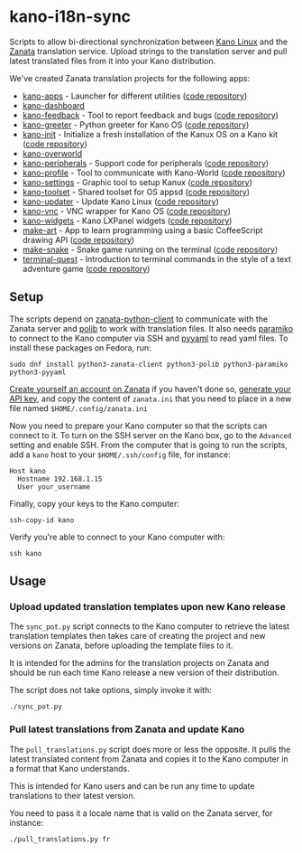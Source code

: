 # kano-i18n-sync

Scripts to allow bi-directional synchronization between [Kano
Linux](https://kano.me/) and the [Zanata](http://zanata.org/) translation
service. Upload strings to the translation server and pull latest translated
files from it into your Kano distribution.

We've created Zanata translation projects for the following apps:

* [kano-apps](https://translate.zanata.org/project/view/kano-apps/) - Launcher for different utilities ([code repository](https://github.com/KanoComputing/kano-apps))
* [kano-dashboard](https://translate.zanata.org/project/view/kano-dashboard/)
* [kano-feedback](https://translate.zanata.org/project/view/kano-feedback/) - Tool to report feedback and bugs ([code repository](https://github.com/KanoComputing/kano-feedback))
* [kano-greeter](https://translate.zanata.org/project/view/kano-greeter/) - Python greeter for Kano OS ([code repository](https://github.com/KanoComputing/kano-greeter))
* [kano-init](https://translate.zanata.org/project/view/kano-init/) - Initialize a fresh installation of the Kanux OS on a Kano kit ([code repository](https://github.com/KanoComputing/kano-init))
* [kano-overworld](https://translate.zanata.org/project/view/kano-overworld/)
* [kano-peripherals](https://translate.zanata.org/project/view/kano-peripherals/) - Support code for peripherals ([code repository](https://github.com/KanoComputing/kano-peripherals))
* [kano-profile](https://translate.zanata.org/project/view/kano-profile/) - Tool to communicate with Kano-World ([code repository](https://github.com/KanoComputing/kano-profile))
* [kano-settings](https://translate.zanata.org/project/view/kano-settings/) - Graphic tool to setup Kanux ([code repository](https://github.com/KanoComputing/kano-settings))
* [kano-toolset](https://translate.zanata.org/project/view/kano-toolset/) - Shared toolset for OS appsd ([code repository](https://github.com/KanoComputing/kano-toolset))
* [kano-updater](https://translate.zanata.org/project/view/kano-updater/) - Update Kano Linux ([code repository](https://github.com/KanoComputing/kano-updater))
* [kano-vnc](https://translate.zanata.org/project/view/kano-vnc/) - VNC wrapper for Kano OS ([code repository](https://github.com/KanoComputing/kano-vnc))
* [kano-widgets](https://translate.zanata.org/project/view/kano-widgets/) - Kano LXPanel widgets ([code repository](https://github.com/KanoComputing/kano-widgets))
* [make-art](https://translate.zanata.org/project/view/make-art/) - App to learn programming using a basic CoffeeScript drawing API ([code repository](https://github.com/KanoComputing/make-art))
* [make-snake](https://translate.zanata.org/project/view/make-snake/) - Snake game running on the terminal ([code repository](https://github.com/KanoComputing/make-snake))
* [terminal-quest](https://translate.zanata.org/project/view/terminal-quest/) - Introduction to terminal commands in the style of a text adventure game ([code repository](https://github.com/KanoComputing/terminal-quest))


## Setup

The scripts depend on
[zanata-python-client](https://github.com/zanata/zanata-python-client) to
communicate with the Zanata server and [polib](https://polib.readthedocs.io/)
to work with translation files. It also needs
[paramiko](http://www.paramiko.org/) to connect to the Kano computer via SSH
and [pyyaml](https://pyyaml.org/) to read yaml files.  To install these
packages on Fedora, run:

```
sudo dnf install python3-zanata-client python3-polib python3-paramiko python3-pyyaml
```

[Create yourself an account on
Zanata](https://translate.zanata.org/account/register) if you haven't done so,
[generate your API
key](https://translate.zanata.org/dashboard/settings/client), and copy the
content of `zanata.ini` that you need to place in a new file named
`$HOME/.config/zanata.ini`

Now you need to prepare your Kano computer so that the scripts can connect to
it. To turn on the SSH server on the Kano box, go to the `Advanced` setting and
enable SSH. From the computer that is going to run the scripts, add a `kano`
host to your `$HOME/.ssh/config` file, for instance:

```
Host kano
  Hostname 192.168.1.15
  User your_username
```

Finally, copy your keys to the Kano computer:
```
ssh-copy-id kano
```

Verify you're able to connect to your Kano computer with:
```
ssh kano
```

## Usage

### Upload updated translation templates upon new Kano release

The `sync_pot.py` script connects to the Kano computer to retrieve the latest
translation templates then takes care of creating the project and new versions
on Zanata, before uploading the template files to it.

It is intended for the admins for the translation projects on Zanata and should
be run each time Kano release a new version of their distribution.

The script does not take options, simply invoke it with:

```
./sync_pot.py
```

### Pull latest translations from Zanata and update Kano

The `pull_translations.py` script does more or less the opposite. It pulls the
latest translated content from Zanata and copies it to the Kano computer in
a format that Kano understands.

This is intended for Kano users and can be run any time to update translations
to their latest version.

You need to pass it a locale name that is valid on the Zanata server, for
instance:

```
./pull_translations.py fr
```

